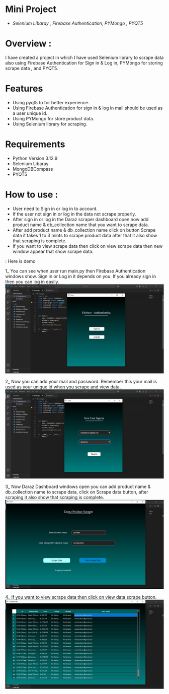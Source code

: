 # Mini Project 
- *Selenium Libaray , Firebase  Authentication, PYMongo , PYQT5*

# Overview :
I have created a project in which I have used Selenium library  to scrape data also using Firebase Authentication
 for Sign in & Log in, PYMongo for storing scrape data , and PYQT5.

# Features 
- Using pyqt5 to for better experience.
- Using Firebase Authentication for sign in & log in mail should be used as a user unique id. 
- Using PYMongo for store product data.
- Using Selenium library for scraping.

# Requirements
- Python Version 3.12.9
- Selenium Libaray 
- MongoDBCompass
- PYQT5

# How to use :
- User need to Sign in or log in to account.
- If the user not sign in or log in the data not scrape properly.
- After sign in or log in the Daraz scraper dashboard open now add product name & db_collection name that you want to scrape data.
- After add product name & db_collection name click on button Scrape data it takes 1 to 3 mints to scrape product data after that it also show that scraping is complete.
- If you want to view scrape data then click on view scrape data then new window appear that show scrape data.

 : Here is demo 

1_ You can see when user run main.py then Firebase Authentication windows show. Sign in or Log in it depends on you. If you already sign in then you can log in easily.
![image alt](https://github.com/nehaashakoor/Mini---Project/blob/main/images/Image%20%231.jpeg?raw=true)

2_ Now you can add your mail and password. Remember this your mail is used as your unique id when you scrape and view data.
![image alt](https://github.com/nehaashakoor/Mini---Project/blob/main/images/Image%20%232.jpeg?raw=true)

3_ Now Daraz Dashboard windows open you can add product name & db_collection name to scrape data, click on Scrape data button, after scraping it also show that scraping is complete.
![image alt](https://github.com/nehaashakoor/Mini---Project/blob/main/images/Image%20%233.jpeg?raw=true)

4_ If you want to view scrape data then click on view data scrape button.
![image alt](https://github.com/nehaashakoor/Mini---Project/blob/main/images/Image%20%234.jpeg?raw=true)
